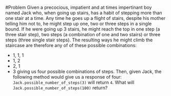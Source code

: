 #Problem
Given a precocious, impatient and at times impertinant boy named Jack who, when going up stairs, has a habit of stepping more than one stair at a time. Any time he goes up a flight of stairs, despite his mother telling him not to, he might step up one, two or three steps in a single bound.
If he were going up 3 stairs, he might reach the top in one step (a three stair step), two steps (a combination of one and two stairs) or three steps (three single stair steps). The resulting ways he might climb the staircase are therefore any of of these possible combinations:
- 1, 1, 1
- 1, 2
- 2, 1
- 3
giving us four possible combinations of steps. Then, given Jack, the following method would give us a response of four:
`Jack.possible_number_of_steps(3)` will return `4`.
What will `Jack.possible_number_of_steps(100)` return?
